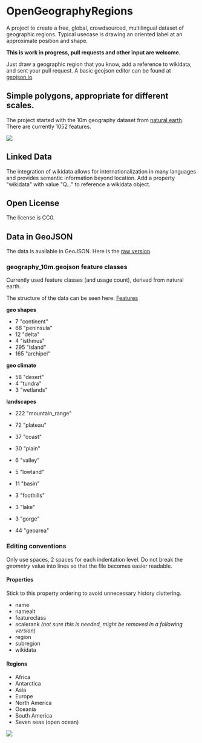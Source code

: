 # OpenGeographyRegions
A project to create a free, global, crowdsourced, multilingual dataset of geographic regions. Typical usecase is drawing an oriented label at an approximate position and shape.

**This is work in progress, pull requests and other input are welcome.**

Just draw a geographic region that you know, add a reference to wikidata, and sent your pull request. A basic geojson editor can be found at [geojson.io](http://geojson.io/).

## Simple polygons, appropriate for different scales.
The project started with the 10m geography dataset from [natural earth](https://www.naturalearthdata.com/). There are currently 1052 features.

![](resources/names.png)

## Linked Data
The integration of wikidata allows for internationalization in many languages and provides semantic information beyond location.
Add a property "wikidata" with value "Q..." to reference a wikidata object.

## Open License
The license is CC0.

## Data in GeoJSON
The data is available in GeoJSON. Here is the [raw version](https://github.com/dieterdreist/OpenGeographyRegions/raw/master/geojson/geography_10m.geojson).

### geography_10m.geojson feature classes
Currently used feature classes (and usage count), derived from natural earth.

The structure of the data can be seen here: [Features](Features.md)

**geo shapes**
*   7 "continent"
*  68 "peninsula"
*  12 "delta"
*   4 "isthmus"
* 295 "island"
* 165 "archipel"

**geo climate**
*  58 "desert"
*   4 "tundra"
*   3 "wetlands"

**landscapes**
* 222 "mountain_range"
*  72 "plateau"
*  37 "coast"
*  30 "plain"
*   6 "valley"
*   5 "lowland"
*   11 "basin"
*   3 "foothills"
*   3 "lake"
*   3 "gorge"

*  44 "geoarea"

### Editing conventions
Only use spaces, 2 spaces for each indentation level. Do not break the *geometry* value into lines so that the file becomes easier readable.
#### Properties
Stick to this property ordering to avoid unnecessary history cluttering.
* name
* namealt
* featureclass
* scalerank *(not sure this is needed, might be removed in a following version)*
* region
* subregion
* wikidata

#### Regions
* Africa
* Antarctica
* Asia
* Europe
* North America
* Oceania
* South America
* Seven seas (open ocean)

![](resources/regions.png)
